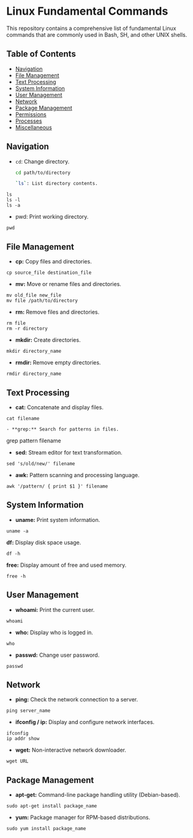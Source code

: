 # Linux Fundamental Commands

This repository contains a comprehensive list of fundamental Linux commands that are commonly used in Bash, SH, and other UNIX shells.

## Table of Contents

- [Navigation](#navigation)
- [File Management](#file-management)
- [Text Processing](#text-processing)
- [System Information](#system-information)
- [User Management](#user-management)
- [Network](#network)
- [Package Management](#package-management)
- [Permissions](#permissions)
- [Processes](#processes)
- [Miscellaneous](#miscellaneous)


## Navigation

- `cd`: Change directory.
  ```bash
  cd path/to/directory

  `ls`: List directory contents.
```
ls
ls -l
ls -a
```

- pwd: Print working directory.

```
pwd
```

## File Management

- **cp:** Copy files and directories.
```
cp source_file destination_file
```
- **mv:** Move or rename files and directories.
```
mv old_file new_file
mv file /path/to/directory
```
- **rm:** Remove files and directories.
```
rm file
rm -r directory
```
- **mkdir:** Create directories.
```
mkdir directory_name
```
- **rmdir:** Remove empty directories.
```
rmdir directory_name
```

## Text Processing

- **cat:** Concatenate and display files.
```
cat filename

- **grep:** Search for patterns in files.
```
grep pattern filename

- **sed:** Stream editor for text transformation.
```
sed 's/old/new/' filename
```
- **awk:** Pattern scanning and processing language.
```
awk '/pattern/ { print $1 }' filename
```

## System Information

- **uname:** Print system information.
```
uname -a
```
**df:** Display disk space usage.
```
df -h
```
**free:** Display amount of free and used memory.
```
free -h
```


## User Management

- **whoami:** Print the current user.
```
whoami
```
- **who:** Display who is logged in.
```
who
```
- **passwd:** Change user password.
```
passwd
```

## Network

- **ping:** Check the network connection to a server.
```
ping server_name
```
- **ifconfig / ip:** Display and configure network interfaces.
```
ifconfig
ip addr show
```
- **wget:** Non-interactive network downloader.
```
wget URL
```

##  Package Management

- **apt-get:** Command-line package handling utility (Debian-based).
```
sudo apt-get install package_name
```
- **yum:** Package manager for RPM-based distributions.
```
sudo yum install package_name
```
